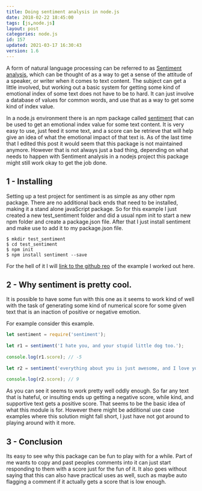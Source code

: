 ```yaml
---
title: Doing sentiment analysis in node.js
date: 2018-02-22 18:45:00
tags: [js,node.js]
layout: post
categories: node.js
id: 157
updated: 2021-03-17 16:30:43
version: 1.6
---
```


A form of natural language processing can be referred to as [Sentiment analysis](https://en.wikipedia.org/wiki/Sentiment_analysis), which can be thought of as a way to get a sense of the attitude of a speaker, or writer when it comes to text content. The subject can get a little involved, but working out a basic system for getting some kind of emotional index of some text does not have to be to hard. It can just involve a database of values for common words, and use that as a way to get some kind of index value.

In a node.js environment there is an npm package called [sentiment](https://www.npmjs.com/package/sentiment) that can be used to get an emotional index value for some text content. It is very easy to use, just feed it some text, and a score can be retrieve that will help give an idea of what the emotional impact of that text is. As of the last time that I edited this post it would seem that this package is not maintained anymore. However that is not always just a bad thing, depending on what needs to happen with Sentiment analysis in a nodejs project this package might still work okay to get the job done.

<!-- more -->

## 1 - Installing

Setting up a test project for sentiment is as simple as any other npm package. There are no additional back ends that need to be installed, making it a stand alone javaScript package. So for this example I just created a new test_sentiment folder and did a usual npm init to start a new npm folder and create a package.json file. After that I just install sentiment and make use to add it to my package.json file.

```
$ mkdir test_sentiment
$ cd test_sentiment
$ npm init
$ npm install sentiment --save
```

For the hell of it I will [link to the github reo](https://github.com/dustinpfister/test_sentiment) of the example I worked out here.

## 2 - Why sentiment is pretty cool.

It is possible to have some fun with this one as it seems to work kind of well with the task of generating some kind of numerical score for some given text that is an inaction of positive or negative emotion.

For example consider this example.

```js
let sentiment = require('sentiment');
 
let r1 = sentiment('I hate you, and your stupid little dog too.');
 
console.log(r1.score); // -5
 
let r2 = sentiment('everything about you is just awesome, and I love your cute little dog also!');
 
console.log(r2.score); // 9
```

As you can see it seems to work pretty well oddly enough. So far any text that is hateful, or insulting ends up getting a negative score, while kind, and supportive text gets a positive score. That seems to be the basic idea of what this module is for. However there might be additional use case examples where this solution might fall short, I just have not got around to playing around with it more.

## 3 - Conclusion

Its easy to see why this package can be fun to play with for a while. Part of me wants to copy and past peoples comments into it can just start responding to them with a score just for the fun of it. It also goes without saying that this can also have practical uses as well, such as maybe auto flagging a comment if it actually gets a score that is low enough.